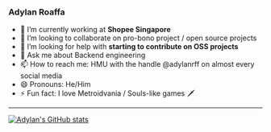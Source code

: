 ### Adylan Roaffa


- 🔭 I’m currently working at **Shopee Singapore**
- 👯 I’m looking to collaborate on pro-bono project / open source projects
- 🤔 I’m looking for help with **starting to contribute on OSS projects**
- 💬 Ask me about Backend engineering
- 📫 How to reach me: HMU with the handle @adylanrff on almost every social media
- 😄 Pronouns: He/Him
- ⚡ Fun fact: I love Metroidvania / Souls-like games 🗡️

<hr></hr>

[![Adylan's GitHub stats](https://github-readme-stats.vercel.app/api?username=adylanrff)](https://github.com/adylanrff/adylanrff)


<!--
**adylanrff/adylanrff** is a ✨ _special_ ✨ repository because its `README.md` (this file) appears on your GitHub profile.

Here are some ideas to get you started:

- 🔭 I’m currently working on ...
- 🌱 I’m currently learning ...
- 👯 I’m looking to collaborate on ...
- 🤔 I’m looking for help with ...
- 💬 Ask me about ...
- 📫 How to reach me: ...
- 😄 Pronouns: ...
- ⚡ Fun fact: ...
-->
